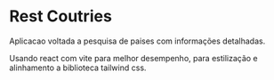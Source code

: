 # Rest Coutries
Aplicacao voltada a pesquisa de paises com informações detalhadas.

Usando react com vite para melhor desempenho, para estilização e alinhamento a biblioteca tailwind css. 
